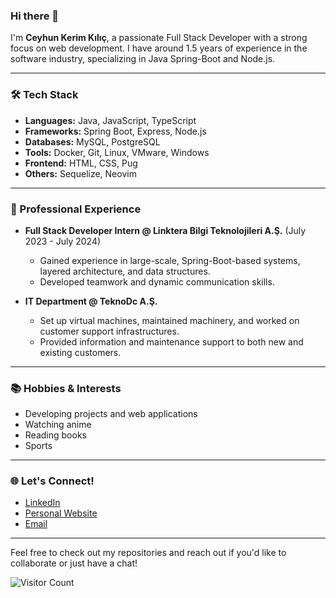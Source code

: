 ### Hi there 👋

I'm **Ceyhun Kerim Kılıç**, a passionate Full Stack Developer with a strong focus on web development. I have around 1.5 years of experience in the software industry, specializing in Java Spring-Boot and Node.js. 

---

### 🛠 Tech Stack

- **Languages:** Java, JavaScript, TypeScript
- **Frameworks:** Spring Boot, Express, Node.js
- **Databases:** MySQL, PostgreSQL
- **Tools:** Docker, Git, Linux, VMware, Windows
- **Frontend:** HTML, CSS, Pug
- **Others:** Sequelize, Neovim

---

### 💼 Professional Experience

- **Full Stack Developer Intern @ Linktera Bilgi Teknolojileri A.Ş.** (July 2023 - July 2024)
  - Gained experience in large-scale, Spring-Boot-based systems, layered architecture, and data structures.
  - Developed teamwork and dynamic communication skills.

- **IT Department @ TeknoDc A.Ş.**
  - Set up virtual machines, maintained machinery, and worked on customer support infrastructures.
  - Provided information and maintenance support to both new and existing customers.

---

### 📚 Hobbies & Interests

- Developing projects and web applications
- Watching anime
- Reading books
- Sports

---

### 🌐 Let's Connect!

- [LinkedIn](https://www.linkedin.com/in/your-profile)
- [Personal Website](https://www.ceyhunkerimkilic.net)
- [Email](mailto:your-email@example.com)

---

Feel free to check out my repositories and reach out if you'd like to collaborate or just have a chat!

![Visitor Count](https://visitor-badge.glitch.me/badge?page_id=your-username.your-username)

